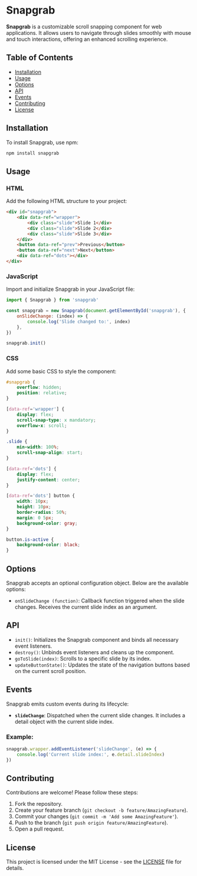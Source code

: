 # Snapgrab

**Snapgrab** is a customizable scroll snapping component for web applications. It allows users to navigate through slides smoothly with mouse and touch interactions, offering an enhanced scrolling experience.

## Table of Contents

-   [Installation](#installation)
-   [Usage](#usage)
-   [Options](#options)
-   [API](#api)
-   [Events](#events)
-   [Contributing](#contributing)
-   [License](#license)

## Installation

To install Snapgrab, use npm:

```bash
npm install snapgrab
```

<!-- Or add it to your `package.json`:

```json
"dependencies": {
  "snapgrab": "^0.9.0"
}
``` -->

## Usage

### HTML

Add the following HTML structure to your project:

```html
<div id="snapgrab">
    <div data-ref="wrapper">
        <div class="slide">Slide 1</div>
        <div class="slide">Slide 2</div>
        <div class="slide">Slide 3</div>
    </div>
    <button data-ref="prev">Previous</button>
    <button data-ref="next">Next</button>
    <div data-ref="dots"></div>
</div>
```

### JavaScript

Import and initialize Snapgrab in your JavaScript file:

```javascript
import { Snapgrab } from 'snapgrab'

const snapgrab = new Snapgrab(document.getElementById('snapgrab'), {
    onSlideChange: (index) => {
        console.log('Slide changed to:', index)
    },
})

snapgrab.init()
```

### CSS

Add some basic CSS to style the component:

```css
#snapgrab {
    overflow: hidden;
    position: relative;
}

[data-ref='wrapper'] {
    display: flex;
    scroll-snap-type: x mandatory;
    overflow-x: scroll;
}

.slide {
    min-width: 100%;
    scroll-snap-align: start;
}

[data-ref='dots'] {
    display: flex;
    justify-content: center;
}

[data-ref='dots'] button {
    width: 10px;
    height: 10px;
    border-radius: 50%;
    margin: 0 5px;
    background-color: gray;
}

button.is-active {
    background-color: black;
}
```

## Options

Snapgrab accepts an optional configuration object. Below are the available options:

-   `onSlideChange (function)`: Callback function triggered when the slide changes. Receives the current slide index as an argument.

## API

-   `init()`: Initializes the Snapgrab component and binds all necessary event listeners.
-   `destroy()`: Unbinds event listeners and cleans up the component.
-   `goToSlide(index)`: Scrolls to a specific slide by its index.
-   `updateButtonState()`: Updates the state of the navigation buttons based on the current scroll position.

## Events

Snapgrab emits custom events during its lifecycle:

-   **`slideChange`**: Dispatched when the current slide changes. It includes a detail object with the current slide index.

### Example:

```javascript
snapgrab.wrapper.addEventListener('slideChange', (e) => {
    console.log('Current slide index:', e.detail.slideIndex)
})
```

## Contributing

Contributions are welcome! Please follow these steps:

1. Fork the repository.
2. Create your feature branch (`git checkout -b feature/AmazingFeature`).
3. Commit your changes (`git commit -m 'Add some AmazingFeature'`).
4. Push to the branch (`git push origin feature/AmazingFeature`).
5. Open a pull request.

## License

This project is licensed under the MIT License - see the [LICENSE](LICENSE) file for details.
